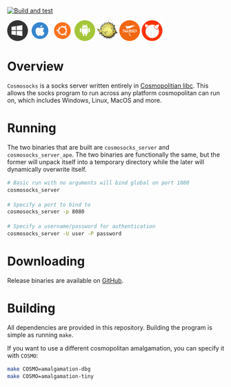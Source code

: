 [![Build and test](https://github.com/bannsec/cosmosocks/actions/workflows/build.yml/badge.svg)](https://github.com/bannsec/cosmosocks/actions/workflows/build.yml)

![Windows](https://github.com/bannsec/cosmosocks/raw/master/icons/windows.png)
![Apple](https://github.com/bannsec/cosmosocks/raw/master/icons/apple.png)
![Ubuntu](https://github.com/bannsec/cosmosocks/raw/master/icons/ubuntu.png)
![Android](https://github.com/bannsec/cosmosocks/raw/master/icons/android.png)
![OpenBSD](https://github.com/bannsec/cosmosocks/raw/master/icons/openbsd.png)
![NetBSD](https://github.com/bannsec/cosmosocks/raw/master/icons/netbsd.png)
![FreeBSD](https://github.com/bannsec/cosmosocks/raw/master/icons/freebsd.png)

# Overview
`Cosmosocks` is a socks server written entirely in [Cosmopolitian libc](https://justine.lol/cosmopolitan). This allows the socks program to run across any platform cosmopolitan can run on, which includes Windows, Linux, MacOS and more.

# Running
The two binaries that are built are `cosmosocks_server` and `cosmosocks_server_ape`. The two binaries are functionally the same, but the former will unpack itself into a temporary directory while the later will dynamically overwrite itself.

```bash
# Basic run with no arguments will bind global on port 1080
cosmosocks_server

# Specify a port to bind to
cosmosocks_server -p 8080

# Specify a username/password for authentication
cosmosocks_server -U user -P password
```

# Downloading
Release binaries are available on [GitHub](https://github.com/bannsec/cosmosocks/releases/latest).

# Building
All dependencies are provided in this repository. Building the program is simple as running `make`.

If you want to use a different cosmopolitan amalgamation, you can specify it with `COSMO`:

```bash
make COSMO=amalgamation-dbg
make COSMO=amalgamation-tiny
```
